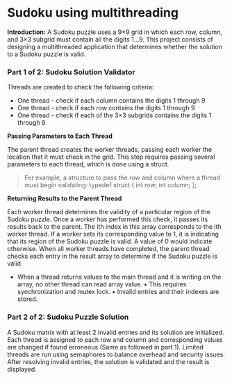 # Sudoku using multithreading

**Introduction:**
A Sudoku puzzle uses a 9×9 grid in which each row, column, and 3×3 subgrid must contain all the digits 1...9.
This project consists of designing a multithreaded application that determines whether the solution to a Sudoku puzzle is valid.

### Part 1 of 2: Sudoku Solution Validator
Threads are created to check the following criteria:
* One thread - check if each column contains the digits 1 through 9
* One thread - check if each row contains the digits 1 through 9
* One thread - check if each of the 3×3 subgrids contains the digits 1 through 9

**Passing Parameters to Each Thread**

The parent thread creates the worker threads, passing each worker the location that it must check in the grid. This step requires passing several parameters to each thread, which is done using a struct.
> For example, a structure to pass the row and column where a thread must begin validating:
> typedef struct {
> int row;
> int column;
> };

**Returning Results to the Parent Thread**

Each worker thread determines the validity of a particular region of the Sudoku puzzle. Once a worker has performed this check, it passes its results back to the parent. The ith index in this array corresponds to the ith worker thread. If a worker sets its corresponding value to 1, it is indicating that its region of the Sudoku puzzle is valid. A value of 0 would indicate otherwise.
When all worker threads have completed, the parent thread checks each entry in the result array to determine if the Sudoku puzzle is valid.
* When a thread returns values to the main thread and it is writing on the array, no other thread can read array value.
• This requires synchronization and mutex lock.
• Invalid entries and their indexes are stored.

### Part 2 of 2: Sudoku Puzzle Solution
A Sudoku matrix with at least 2 invalid entries and its solution are initialized. Each thread is assigned to each row and column and corresponding values are changed if found erroneous (Same as followed in part 1). 
Limited threads are run using semaphores to balance overhead and security issues.
After resolving invalid entries, the solution is validated and the result is displayed.
